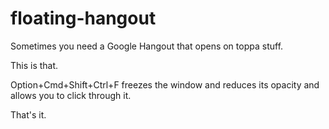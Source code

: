 # floating-hangout

Sometimes you need a Google Hangout that opens on toppa stuff.

This is that.

Option+Cmd+Shift+Ctrl+F freezes the window and reduces its opacity
and allows you to click through it.

That's it.
